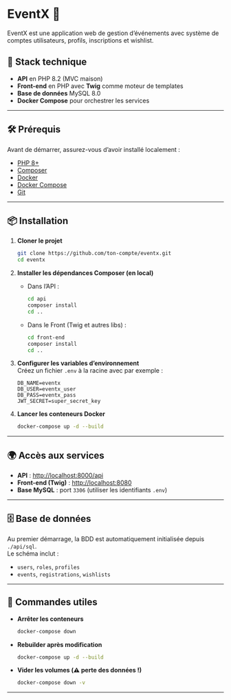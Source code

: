 # EventX 🎉

EventX est une application web de gestion d’événements avec système de comptes utilisateurs, profils, inscriptions et wishlist.

## 🚀 Stack technique
- **API** en PHP 8.2 (MVC maison)
- **Front-end** en PHP avec **Twig** comme moteur de templates
- **Base de données** MySQL 8.0
- **Docker Compose** pour orchestrer les services

---

## 🛠️ Prérequis

Avant de démarrer, assurez-vous d’avoir installé localement :

- [PHP 8+](https://www.php.net/downloads.php)
- [Composer](https://getcomposer.org/download/)
- [Docker](https://docs.docker.com/get-docker/)
- [Docker Compose](https://docs.docker.com/compose/)
- [Git](https://git-scm.com/downloads)

---

## 📦 Installation

1. **Cloner le projet**
   ```bash
   git clone https://github.com/ton-compte/eventx.git
   cd eventx
   ```

2. **Installer les dépendances Composer (en local)**
    - Dans l’API :
      ```bash
      cd api
      composer install
      cd ..
      ```
    - Dans le Front (Twig et autres libs) :
      ```bash
      cd front-end
      composer install
      cd ..
      ```

3. **Configurer les variables d’environnement**  
   Créez un fichier `.env` à la racine avec par exemple :
   ```env
   DB_NAME=eventx
   DB_USER=eventx_user
   DB_PASS=eventx_pass
   JWT_SECRET=super_secret_key
   ```

4. **Lancer les conteneurs Docker**
   ```bash
   docker-compose up -d --build
   ```

---

## 🌍 Accès aux services

- **API** : [http://localhost:8000/api](http://localhost:8000/api)
- **Front-end (Twig)** : [http://localhost:8080](http://localhost:8080)
- **Base MySQL** : port `3306` (utiliser les identifiants `.env`)

---

## 🗄️ Base de données

Au premier démarrage, la BDD est automatiquement initialisée depuis `./api/sql`.  
Le schéma inclut :
- `users`, `roles`, `profiles`
- `events`, `registrations`, `wishlists`

---

## 🔧 Commandes utiles

- **Arrêter les conteneurs**
  ```bash
  docker-compose down
  ```
- **Rebuilder après modification**
  ```bash
  docker-compose up -d --build
  ```
- **Vider les volumes (⚠️ perte des données !)**
  ```bash
  docker-compose down -v
  ```

---